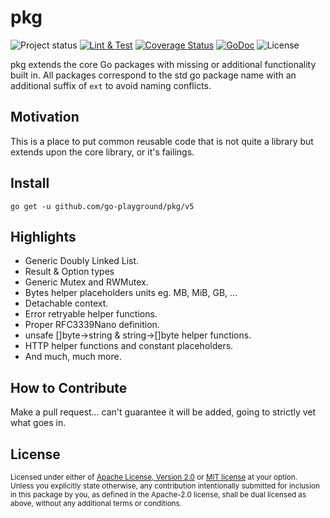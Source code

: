 # pkg

![Project status](https://img.shields.io/badge/version-5.20.0-green.svg)
[![Lint & Test](https://github.com/go-playground/pkg/actions/workflows/go.yml/badge.svg)](https://github.com/go-playground/pkg/actions/workflows/go.yml)
[![Coverage Status](https://coveralls.io/repos/github/go-playground/pkg/badge.svg?branch=master)](https://coveralls.io/github/go-playground/pkg?branch=master)
[![GoDoc](https://godoc.org/github.com/go-playground/pkg?status.svg)](https://pkg.go.dev/mod/github.com/go-playground/pkg/v5)
![License](https://img.shields.io/dub/l/vibe-d.svg)

pkg extends the core Go packages with missing or additional functionality built in. All packages correspond to the std go package name with an additional suffix of `ext` to avoid naming conflicts.

## Motivation

This is a place to put common reusable code that is not quite a library but extends upon the core library, or it's failings.

## Install

`go get -u github.com/go-playground/pkg/v5`


## Highlights
- Generic Doubly Linked List.
- Result & Option types
- Generic Mutex and RWMutex.
- Bytes helper placeholders units eg. MB, MiB, GB, ...
- Detachable context.
- Error retryable helper functions.
- Proper RFC3339Nano definition.
- unsafe []byte->string & string->[]byte helper functions.
- HTTP helper functions and constant placeholders.
- And much, much more.

## How to Contribute

Make a pull request... can't guarantee it will be added, going to strictly vet what goes in.

## License

<sup>
Licensed under either of <a href="LICENSE-APACHE">Apache License, Version
2.0</a> or <a href="LICENSE-MIT">MIT license</a> at your option.
</sup>

<br>

<sub>
Unless you explicitly state otherwise, any contribution intentionally submitted
for inclusion in this package by you, as defined in the Apache-2.0 license, shall be
dual licensed as above, without any additional terms or conditions.
</sub>
